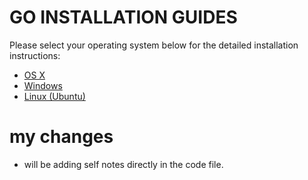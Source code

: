 # GO INSTALLATION GUIDES

Please select your operating system below for the detailed installation instructions:

* [OS X](osx-installation.md)
* [Windows](windows-installation.md)
* [Linux (Ubuntu)](ubuntu-installation.md)

# my changes

* will be adding self notes directly in the code file.